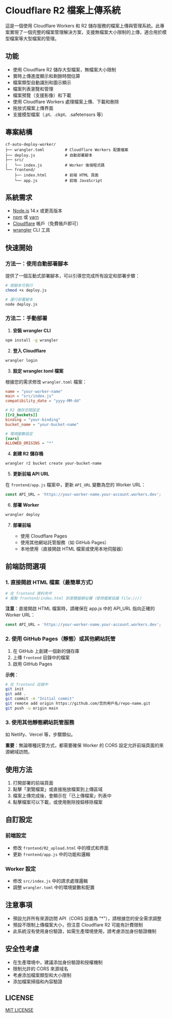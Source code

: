 # Cloudflare R2 檔案上傳系統

這是一個使用 Cloudflare Workers 和 R2 儲存服務的檔案上傳與管理系統。此專案實現了一個完整的檔案管理解決方案，支援無檔案大小限制的上傳，適合用於模型檔案等大型檔案的管理。

## 功能

- 使用 Cloudflare R2 儲存大型檔案，無檔案大小限制
- 實時上傳進度顯示和剩餘時間估算
- 檔案類型自動識別和圖示顯示
- 檔案列表瀏覽和管理
- 檔案預覽（支援影像）和下載
- 使用 Cloudflare Workers 處理檔案上傳、下載和刪除
- 拖放式檔案上傳界面
- 支援模型檔案（.pt、.ckpt、.safetensors 等）

## 專案結構

```
cf-auto-deploy-worker/
├── wrangler.toml         # Cloudflare Workers 配置檔案
├── deploy.js             # 自動部署腳本
├── src/
│   └── index.js          # Worker 後端程式碼
└── frontend/
    ├── index.html        # 前端 HTML 頁面
    └── app.js            # 前端 JavaScript
```

## 系統需求

- [Node.js](https://nodejs.org/) 14.x 或更高版本
- [npm](https://www.npmjs.com/) 或 [yarn](https://yarnpkg.com/)
- [Cloudflare](https://cloudflare.com/) 帳戶（免費帳戶即可）
- [wrangler](https://developers.cloudflare.com/workers/wrangler/) CLI 工具

## 快速開始

### 方法一：使用自動部署腳本

提供了一個互動式部署腳本，可以引導您完成所有設定和部署步驟：

```bash
# 使腳本可執行
chmod +x deploy.js

# 運行部署腳本
node deploy.js
```

### 方法二：手動部署

1. **安裝 wrangler CLI**

```bash
npm install -g wrangler
```

2. **登入 Cloudflare**

```bash
wrangler login
```

3. **設定 wrangler.toml 檔案**

根據您的需求修改 `wrangler.toml` 檔案：

```toml
name = "your-worker-name"
main = "src/index.js"
compatibility_date = "yyyy-MM-dd"

# R2 儲存空間設定
[[r2_buckets]]
binding = "your-binding"
bucket_name = "your-bucket-name"

# 環境變數設定
[vars]
ALLOWED_ORIGINS = "*"
```

4. **創建 R2 儲存桶**

```bash
wrangler r2 bucket create your-bucket-name
```

5. **更新前端 API URL**

在 `frontend/app.js` 檔案中，更新 `API_URL` 變數為您的 Worker URL：

```javascript
const API_URL = 'https://your-worker-name.your-account.workers.dev';
```

6. **部署 Worker**

```bash
wrangler deploy
```

7. **部署前端**

   - 使用 Cloudflare Pages
   - 使用其他網站託管服務（如 GitHub Pages）
   - 本地使用（直接開啟 HTML 檔案或使用本地伺服器）

## 前端訪問選項

### 1. 直接開啟 HTML 檔案（最簡單方式）

```bash
# 在 frontend 資料夾中
# 複製 frontend/index.html 到瀏覽器網址欄（使用檔案協議 file:///）
```

**注意**：直接開啟 HTML 檔案時，請確保在 app.js 中的 API_URL 指向正確的 Worker URL：
```javascript
const API_URL = 'https://your-worker-name.your-account.workers.dev';
```

### 2. 使用 GitHub Pages（靜態）或其他網站託管

1. 在 GitHub 上創建一個新的儲存庫
2. 上傳 `frontend` 目錄中的檔案
3. 啟用 GitHub Pages

**示例**：

```bash
# 在 frontend 目錄中
git init
git add .
git commit -m "Initial commit"
git remote add origin https://github.com/您的用戶名/repo-name.git
git push -u origin main
```

### 3. 使用其他靜態網站託管服務

如 Netlify、Vercel 等，步驟類似。

**重要**：無論哪種託管方式，都需要確保 Worker 的 CORS 設定允許前端頁面的來源網域訪問。

## 使用方法

1. 打開部署的前端頁面
2. 點擊「瀏覽檔案」或直接拖放檔案到上傳區域
3. 檔案上傳完成後，會顯示在「已上傳檔案」列表中
4. 點擊檔案可以下載，或使用刪除按鈕移除檔案

## 自訂設定

### 前端設定

- 修改 `frontend/R2_upload.html` 中的樣式和界面
- 更新 `frontend/app.js` 中的功能和邏輯

### Worker 設定

- 修改 `src/index.js` 中的請求處理邏輯
- 調整 `wrangler.toml` 中的環境變數和配置

## 注意事項

- 預設允許所有來源訪問 API（CORS 設置為 "*"），請根據您的安全需求調整
- 預設不限制上傳檔案大小，但注意 Cloudflare R2 可能有計費限制
- 此系統沒有使用身份驗證，如需生產環境使用，請考慮添加身份驗證機制

## 安全性考慮

- 在生產環境中，建議添加身份驗證和授權機制
- 限制允許的 CORS 來源域名
- 考慮添加檔案類型和大小限制
- 添加檔案掃描和內容驗證

## LICENSE

[MIT LICENSE](LICENSE)
